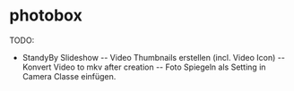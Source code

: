 # photobox

TODO:
- StandyBy Slideshow
-- Video Thumbnails erstellen (incl. Video Icon)
-- Konvert Video to mkv after creation
-- Foto Spiegeln als Setting in Camera Classe einfügen.